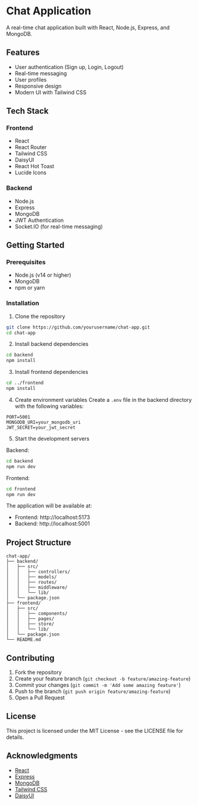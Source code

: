 # Chat Application

A real-time chat application built with React, Node.js, Express, and MongoDB.

## Features

- User authentication (Sign up, Login, Logout)
- Real-time messaging
- User profiles
- Responsive design
- Modern UI with Tailwind CSS

## Tech Stack

### Frontend
- React
- React Router
- Tailwind CSS
- DaisyUI
- React Hot Toast
- Lucide Icons

### Backend
- Node.js
- Express
- MongoDB
- JWT Authentication
- Socket.IO (for real-time messaging)

## Getting Started

### Prerequisites
- Node.js (v14 or higher)
- MongoDB
- npm or yarn

### Installation

1. Clone the repository
```bash
git clone https://github.com/yourusername/chat-app.git
cd chat-app
```

2. Install backend dependencies
```bash
cd backend
npm install
```

3. Install frontend dependencies
```bash
cd ../frontend
npm install
```

4. Create environment variables
Create a `.env` file in the backend directory with the following variables:
```
PORT=5001
MONGODB_URI=your_mongodb_uri
JWT_SECRET=your_jwt_secret
```

5. Start the development servers

Backend:
```bash
cd backend
npm run dev
```

Frontend:
```bash
cd frontend
npm run dev
```

The application will be available at:
- Frontend: http://localhost:5173
- Backend: http://localhost:5001

## Project Structure

```
chat-app/
├── backend/
│   ├── src/
│   │   ├── controllers/
│   │   ├── models/
│   │   ├── routes/
│   │   ├── middleware/
│   │   └── lib/
│   └── package.json
├── frontend/
│   ├── src/
│   │   ├── components/
│   │   ├── pages/
│   │   ├── store/
│   │   └── lib/
│   └── package.json
└── README.md
```

## Contributing

1. Fork the repository
2. Create your feature branch (`git checkout -b feature/amazing-feature`)
3. Commit your changes (`git commit -m 'Add some amazing feature'`)
4. Push to the branch (`git push origin feature/amazing-feature`)
5. Open a Pull Request

## License

This project is licensed under the MIT License - see the LICENSE file for details.

## Acknowledgments

- [React](https://reactjs.org/)
- [Express](https://expressjs.com/)
- [MongoDB](https://www.mongodb.com/)
- [Tailwind CSS](https://tailwindcss.com/)
- [DaisyUI](https://daisyui.com/) 